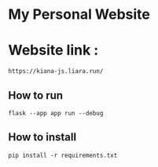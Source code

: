 # My Personal Website 


# Website link :
```
https://kiana-js.liara.run/
```

## How to run 

```
flask --app app run --debug
```

## How to install 
```
pip install -r requirements.txt
```


